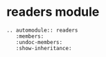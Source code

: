# readers module

```{eval-rst}
.. automodule:: readers
   :members:
   :undoc-members:
   :show-inheritance:
```
